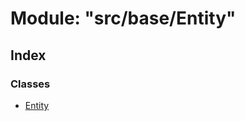 # Module: "src/base/Entity"

## Index

### Classes

* [Entity](../classes/_src_base_entity_.entity.md)
